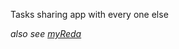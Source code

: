 Tasks sharing app with every one else 

<em>also see <a href="https://myahmedreda.wordpress.com/">myReda</a></em>